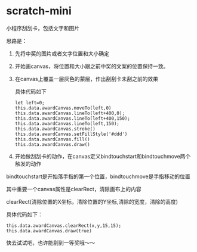 # scratch-mini
小程序刮刮卡，包括文字和图片

思路是：

1. 先将中奖的图片或者文字位置和大小确定

2. 开始画canvas，将位置和大小跟之前中奖的文案的位置保持一致。

3. 在canvas上覆盖一层灰色的蒙层，作出刮刮卡未刮之前的效果

    具体代码如下

    ```
    let left=0;
    this.data.awardCanvas.moveTo(left,0)
    this.data.awardCanvas.lineTo(left+400,0);
    this.data.awardCanvas.lineTo(left+400,150);
    this.data.awardCanvas.lineTo(left,150);
    this.data.awardCanvas.stroke()
    this.data.awardCanvas.setFillStyle('#ddd')
    this.data.awardCanvas.fill()
    this.data.awardCanvas.draw()
    ```

4. 开始做刮刮卡的动作，在canvas定义bindtouchstart和bindtouchmove两个触发的动作

bindtouchstart是开始落手指的第一个位置，bindtouchmove是手指移动的位置

其中重要一个canvas属性是clearRect，清除画布上的内容

clearRect(清除位置的X坐标，清除位置的Y坐标,清除的宽度，清除的高度)

具体代码如下：

```
this.data.awardCanvas.clearRect(x,y,15,15);
this.data.awardCanvas.draw(true)
```

快去试试吧，也许能刮到一等奖哦～～